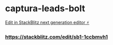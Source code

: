# captura-leads-bolt

[Edit in StackBlitz next generation editor ⚡️](https://stackblitz.com/~/github.com/vnclopez/captura-leads-bolt)
### https://stackblitz.com/edit/sb1-1ccbmvh1
